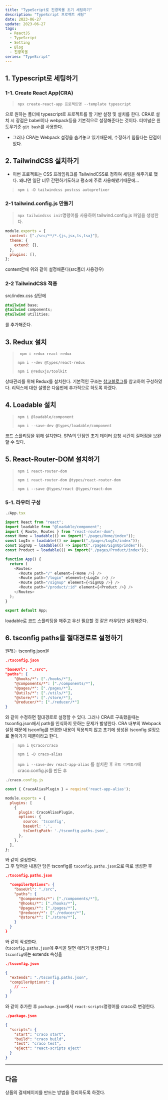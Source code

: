 ```yaml
---
title: "TypeScript로 진경옥몰 초기 세팅하기"
description: "TypeScript 프로젝트 세팅"
date: 2023-06-27
update: 2023-06-27
tags:
  - ReactJS
  - TypeScript
  - Setting
  - Blog
  - 진경옥몰
series: "TypeScript"
---
```


## 1. Typescript로 세팅하기

### 1-1. Create React App(CRA)

> `npx create-react-app 프로젝트명 --template typescript`

으로 원하는 폴더에 typescript로 프로젝트를 할 기반 설정 및 설치를 한다.
CRA로 설치 시 장점은 babel이나 webpack등을 기본적으로 설정해준다는 것이다.
터미널은 윈도우기준 `git bash`를 사용한다.

- 그러나 CRA는 Webpack 설정을 숨겨놓고 있기때문에, 수정하기 힘들다는 단점이 있다.

## 2. TailwindCSS 설치하기

- 이번 프로젝트는 CSS 프레임워크를 TailwindCSS로 정하여 세팅을 해주기로 했다. 왜냐면 일단 너무 간편하기도하고 평소에 주로 사용해봤기때문에...

> `npm i -D tailwindcss postcss autoprefixer`

### 2-1 tailwind.config.js 만들기

> `npx tailwindcss init`명령어를 사용하여 tailwind.config.js 파일을 생성한다.

```Javascript
module.exports = {
  content: ["./src/**/*.{js,jsx,ts,tsx}"],
  theme: {
    extend: {},
  },
  plugins: [],
};
```

content안에 위와 같이 설정해준다(src폴더 사용경우)

### 2-2 TailwindCSS 적용

src/index.css 상단에

```Css
@tailwind base;
@tailwind components;
@tailwind utilities;
```

를 추가해준다.

## 3. Redux 설치

> ` npm i redux react-redux`
>
> `npm i --dev @types/react-redux `
>
> `npm i @reduxjs/toolkit`

상태관리를 위해 Redux를 설치한다. 기본적인 구조는 [참고블로그](https://bum-developer.tistory.com/entry/React-Redux%EC%99%80-TypeScript-%ED%95%A8%EA%BB%98-%EC%82%AC%EC%9A%A9%ED%95%98%EA%B8%B0)를 참고하여 구성하였다. 리덕스에 대한 설명은 다음번에 추가적으로 하도록 하겠다.

## 4. Loadable 설치

> `npm i @loadable/component`
>
> `npm i --save-dev @types/loadable/component`

코드 스플리팅을 위해 설치한다. SPA의 단점인 초기 데이터 요청 시간이 길어짐을 보완할 수 있다.

## 5. React-Router-DOM 설치하기

> `npm i react-router-dom`
>
> `npm i react-router-dom @types/react-router-dom`
>
> `npm i --save @types/react @types/react-dom`

### 5-1. 라우터 구성

```Typescript
./App.tsx

import React from "react";
import loadable from "@loadable/component";
import { Route, Routes } from "react-router-dom";
const Home = loadable(() => import("./pages/Home/index"));
const LogIn = loadable(() => import("./pages/LogIn/index"));
const SignUp = loadable(() => import("./pages/SignUp/index"));
const Product = loadable(() => import("./pages/Product/index"));

function App() {
  return (
    <Routes>
      <Route path="/" element={<Home />} />
      <Route path="/login" element={<LogIn />} />
      <Route path="/signup" element={<SignUp />} />
      <Route path="/product/:id" element={<Product />} />
    </Routes>
  );
}

export default App;
```

loadable로 코드 스플리팅을 해주고 우선 필요할 것 같은 라우팅만 설정해준다.

## 6. tsconfig paths를 절대경로로 설정하기

원래는 tsconfig.json을

```Json
./tsconfig.json

"baseUrl": "./src",
"paths": {
    "@hooks/*": ["./hooks/*"],
    "@components/*": ["./components/*"],
    "@pages/*": ["./pages/*"],
    "@utils/*": ["./utils/*"],
    "@store/*": ["./store/*"],
    "@reducer/*": ["./reducer/*"]
}
```

와 같이 수정하면 절대경로로 설정할 수 있다. 그러나 CRA로 구축했을때는 tsconfig.json에서 path를 인식하지 못하는 문제가 발생한다. CRA 내부의 Webpack 설정 때문에 tsconfig를 변경한 내용이 적용되지 않고 초기에 생성된 tsconfig 설정으로 돌아가기 때문이라고 한다.

> `npm i @craco/craco`
>
> `npm i -D craco-alias`
>
> `npm i --save-dev react-app-alias`
> 를 설치한 후 `루트 디렉토리`에 craco.config.js를 만든 후

```JavaScript
./craco.config.js

const { CracoAliasPlugin } = require('react-app-alias');

module.exports = {
  plugins: [
    {
      plugin: CracoAliasPlugin,
      options: {
        source: 'tsconfig',
        baseUrl: '.',
        tsConfigPath: './tsconfig.paths.json',
      },
    },
  ],
};
```

와 같이 설정한다.<br/>
그 후 덮어쓸 내용만 담은 tsconfig를 `tsconfig.paths.json`으로 따로 생성한 후

```Json
./tsconfig.paths.json

  "compilerOptions": {
    "baseUrl": "./src",
    "paths": {
      "@components/*": ["./components/*"],
      "@hooks/*": ["./hooks/*"],
      "@pages/*": ["./pages/*"],
      "@reducer/*": ["./reducer/*"],
      "@store/*": ["./store/*"],
    }
  }
}
```

와 같이 작성한다.<br/>
(`tsconfig.paths.json`에 주석을 달면 에러가 발생한다.)<br/>
`tsconfig`에는 extends 속성을

```Json
./tsconfig.json

{
  "extends": "./tsconfig.paths.json",
  "compilerOptions": {
    // ...
  }
}
```

와 같이 추가한 후 `package.json`에서 `react-scripts`명령어를 craco로 변경한다.

```Json
./package.json

{
  "scripts": {
    "start": "craco start",
    "build": "craco build",
    "test": "craco test",
    "eject": "react-scripts eject"
  }
}
```

---

## 다음

상품의 결제페이지를 만드는 방법을 정리하도록 하겠다.
